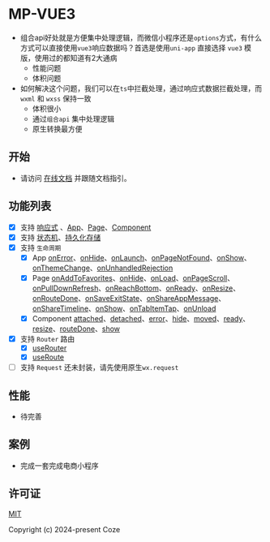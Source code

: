 # MP-VUE3

* 组合api好处就是方便集中处理逻辑，而微信小程序还是`options`方式，有什么方式可以直接使用`vue3`响应数据吗？首选是使用`uni-app` 直接选择 `vue3` 模版，使用过的都知道有2大通病
  * 性能问题
  * 体积问题
* 如何解决这个问题，我们可以在`ts`中拦截处理，通过响应式数据拦截处理，而`wxml` 和 `wxss` 保持一致
  * 体积很小
  * 通过`组合api` 集中处理逻辑
  * 原生转换最方便

## 开始

* 请访问 [在线文档](https://52css.github.io/mp-vue3/) 并跟随文档指引。

## 功能列表

* [x] 支持 [响应式](https://52css.github.io/mp-vue3/reactivity/%E5%B7%A5%E5%85%B7.html) 、[App](https://52css.github.io/mp-vue3/%E6%A1%86%E6%9E%B6%E6%8E%A5%E5%8F%A3/%E5%B0%8F%E7%A8%8B%E5%BA%8F%20App/createApp%20-%20%F0%9F%94%A5%20%E2%9C%A8.html)、[Page](https://52css.github.io/mp-vue3/%E6%A1%86%E6%9E%B6%E6%8E%A5%E5%8F%A3/%E9%A1%B5%E9%9D%A2%20Page/definePage%20-%20%F0%9F%94%A5%20%E2%9C%A8.html)、[Component](https://52css.github.io/mp-vue3/%E6%A1%86%E6%9E%B6%E6%8E%A5%E5%8F%A3/%E7%BB%84%E4%BB%B6%20Component/defineComponent%20-%20%F0%9F%94%A5%20%E2%9C%A8.html)
* [x] 支持 [状态机](https://52css.github.io/mp-vue3/%E6%A1%86%E6%9E%B6%E6%8E%A5%E5%8F%A3/%E7%8A%B6%E6%80%81%E6%9C%BA%20Pinia/createPinia.html)、[持久化存储](https://52css.github.io/mp-vue3/%E6%A1%86%E6%9E%B6%E6%8E%A5%E5%8F%A3/%E7%8A%B6%E6%80%81%E6%9C%BA%20Pinia/defineStore%20-%20%F0%9F%94%A5%20%E2%9C%A8.html#%E5%A6%82%E4%BD%95%E6%9C%AC%E5%9C%B0%E5%AD%98%E5%82%A8)
* [x] 支持 `生命周期`
  * [x] App [onError](https://52css.github.io/mp-vue3/%E6%A1%86%E6%9E%B6%E6%8E%A5%E5%8F%A3/%E5%B0%8F%E7%A8%8B%E5%BA%8F%20App/onError.html)、[onHide](https://52css.github.io/mp-vue3/%E6%A1%86%E6%9E%B6%E6%8E%A5%E5%8F%A3/%E5%B0%8F%E7%A8%8B%E5%BA%8F%20App/onHide.html)、[onLaunch](https://52css.github.io/mp-vue3/%E6%A1%86%E6%9E%B6%E6%8E%A5%E5%8F%A3/%E5%B0%8F%E7%A8%8B%E5%BA%8F%20App/onLaunch.html)、[onPageNotFound](https://52css.github.io/mp-vue3/%E6%A1%86%E6%9E%B6%E6%8E%A5%E5%8F%A3/%E5%B0%8F%E7%A8%8B%E5%BA%8F%20App/onPageNotFound.html)、[onShow](https://52css.github.io/mp-vue3/%E6%A1%86%E6%9E%B6%E6%8E%A5%E5%8F%A3/%E5%B0%8F%E7%A8%8B%E5%BA%8F%20App/onShow%20-%20%E2%9C%A8.html)、[onThemeChange](https://52css.github.io/mp-vue3/%E6%A1%86%E6%9E%B6%E6%8E%A5%E5%8F%A3/%E5%B0%8F%E7%A8%8B%E5%BA%8F%20App/onThemeChange.html)、[onUnhandledRejection](https://52css.github.io/mp-vue3/%E6%A1%86%E6%9E%B6%E6%8E%A5%E5%8F%A3/%E5%B0%8F%E7%A8%8B%E5%BA%8F%20App/onUnhandledRejection.html)
  * [x] Page [onAddToFavorites](https://52css.github.io/mp-vue3/%E6%A1%86%E6%9E%B6%E6%8E%A5%E5%8F%A3/%E9%A1%B5%E9%9D%A2%20Page/onAddToFavorites.html)、[onHide](https://52css.github.io/mp-vue3/%E6%A1%86%E6%9E%B6%E6%8E%A5%E5%8F%A3/%E9%A1%B5%E9%9D%A2%20Page/onHide.html)、[onLoad](https://52css.github.io/mp-vue3/%E6%A1%86%E6%9E%B6%E6%8E%A5%E5%8F%A3/%E9%A1%B5%E9%9D%A2%20Page/onLoad%20-%20%E2%9C%A8.html)、[onPageScroll](https://52css.github.io/mp-vue3/%E6%A1%86%E6%9E%B6%E6%8E%A5%E5%8F%A3/%E9%A1%B5%E9%9D%A2%20Page/onPageScroll.html)、[onPullDownRefresh](https://52css.github.io/mp-vue3/%E6%A1%86%E6%9E%B6%E6%8E%A5%E5%8F%A3/%E9%A1%B5%E9%9D%A2%20Page/onPullDownRefresh.html)、[onReachBottom](https://52css.github.io/mp-vue3/%E6%A1%86%E6%9E%B6%E6%8E%A5%E5%8F%A3/%E9%A1%B5%E9%9D%A2%20Page/onReachBottom.html)、[onReady](https://52css.github.io/mp-vue3/%E6%A1%86%E6%9E%B6%E6%8E%A5%E5%8F%A3/%E9%A1%B5%E9%9D%A2%20Page/onReady.html)、[onResize](https://52css.github.io/mp-vue3/%E6%A1%86%E6%9E%B6%E6%8E%A5%E5%8F%A3/%E9%A1%B5%E9%9D%A2%20Page/onResize.html)、[onRouteDone](https://52css.github.io/mp-vue3/%E6%A1%86%E6%9E%B6%E6%8E%A5%E5%8F%A3/%E9%A1%B5%E9%9D%A2%20Page/onRouteDone.html)、[onSaveExitState](https://52css.github.io/mp-vue3/%E6%A1%86%E6%9E%B6%E6%8E%A5%E5%8F%A3/%E9%A1%B5%E9%9D%A2%20Page/onSaveExitState.html)、[onShareAppMessage](https://52css.github.io/mp-vue3/%E6%A1%86%E6%9E%B6%E6%8E%A5%E5%8F%A3/%E9%A1%B5%E9%9D%A2%20Page/onShareAppMessage.html)、[onShareTimeline](https://52css.github.io/mp-vue3/%E6%A1%86%E6%9E%B6%E6%8E%A5%E5%8F%A3/%E9%A1%B5%E9%9D%A2%20Page/onShareTimeline.html)、[onShow](https://52css.github.io/mp-vue3/%E6%A1%86%E6%9E%B6%E6%8E%A5%E5%8F%A3/%E9%A1%B5%E9%9D%A2%20Page/onShow%20-%20%E2%9C%A8.html)、[onTabItemTap](https://52css.github.io/mp-vue3/%E6%A1%86%E6%9E%B6%E6%8E%A5%E5%8F%A3/%E9%A1%B5%E9%9D%A2%20Page/onTabItemTap.html)、[onUnload](https://52css.github.io/mp-vue3/%E6%A1%86%E6%9E%B6%E6%8E%A5%E5%8F%A3/%E9%A1%B5%E9%9D%A2%20Page/onUnload.html)
  * [x] Component [attached](https://52css.github.io/mp-vue3/%E6%A1%86%E6%9E%B6%E6%8E%A5%E5%8F%A3/%E7%BB%84%E4%BB%B6%20Component/attached%20-%20%E2%9C%A8.html)、[detached](https://52css.github.io/mp-vue3/%E6%A1%86%E6%9E%B6%E6%8E%A5%E5%8F%A3/%E7%BB%84%E4%BB%B6%20Component/detached.html)、[error](https://52css.github.io/mp-vue3/%E6%A1%86%E6%9E%B6%E6%8E%A5%E5%8F%A3/%E7%BB%84%E4%BB%B6%20Component/error.html)、[hide](https://52css.github.io/mp-vue3/%E6%A1%86%E6%9E%B6%E6%8E%A5%E5%8F%A3/%E7%BB%84%E4%BB%B6%20Component/hide.html)、[moved](https://52css.github.io/mp-vue3/%E6%A1%86%E6%9E%B6%E6%8E%A5%E5%8F%A3/%E7%BB%84%E4%BB%B6%20Component/moved.html)、[ready](https://52css.github.io/mp-vue3/%E6%A1%86%E6%9E%B6%E6%8E%A5%E5%8F%A3/%E7%BB%84%E4%BB%B6%20Component/ready.html)、[resize](https://52css.github.io/mp-vue3/%E6%A1%86%E6%9E%B6%E6%8E%A5%E5%8F%A3/%E7%BB%84%E4%BB%B6%20Component/resize.html)、[routeDone](https://52css.github.io/mp-vue3/%E6%A1%86%E6%9E%B6%E6%8E%A5%E5%8F%A3/%E7%BB%84%E4%BB%B6%20Component/routeDone.html)、[show](https://52css.github.io/mp-vue3/%E6%A1%86%E6%9E%B6%E6%8E%A5%E5%8F%A3/%E7%BB%84%E4%BB%B6%20Component/show.html)
* [x] 支持 `Router` 路由
  * [x] [useRouter](https://52css.github.io/mp-vue3/%E6%A1%86%E6%9E%B6%E6%8E%A5%E5%8F%A3/%E8%B7%AF%E7%94%B1%20Router/useRouter.html)
  * [x] [useRoute](https://52css.github.io/mp-vue3/%E6%A1%86%E6%9E%B6%E6%8E%A5%E5%8F%A3/%E8%B7%AF%E7%94%B1%20Router/useRoute.html)
* [ ] 支持 `Request` 还未封装，请先使用原生`wx.request`

## 性能

* 待完善

## 案例

* 完成一套完成电商小程序

## 许可证

[MIT](https://opensource.org/license/MIT)

Copyright (c) 2024-present Coze

